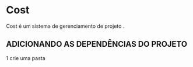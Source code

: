 # Cost
Cost é um sistema de gerenciamento de projeto .

## ADICIONANDO AS DEPENDÊNCIAS DO PROJETO
1 crie uma pasta 



